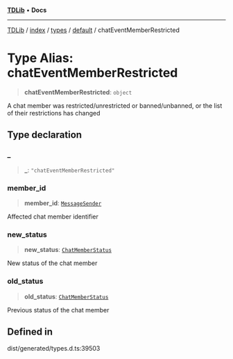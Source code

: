 [**TDLib**](../../../../../../README.md) • **Docs**

***

[TDLib](../../../../../../modules.md) / [index](../../../../../README.md) / [types](../../../README.md) / [default](../README.md) / chatEventMemberRestricted

# Type Alias: chatEventMemberRestricted

> **chatEventMemberRestricted**: `object`

A chat member was restricted/unrestricted or banned/unbanned, or the list of their restrictions has changed

## Type declaration

### \_

> **\_**: `"chatEventMemberRestricted"`

### member\_id

> **member\_id**: [`MessageSender`](MessageSender.md)

Affected chat member identifier

### new\_status

> **new\_status**: [`ChatMemberStatus`](ChatMemberStatus.md)

New status of the chat member

### old\_status

> **old\_status**: [`ChatMemberStatus`](ChatMemberStatus.md)

Previous status of the chat member

## Defined in

dist/generated/types.d.ts:39503
